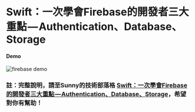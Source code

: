 # Swift：一次學會Firebase的開發者三大重點 — Authentication、Database、Storage

[id2]:https://medium.com/@sunnyleeyun/swift-%E4%B8%80%E6%AC%A1%E5%AD%B8%E6%9C%83firebase%E7%9A%84%E9%96%8B%E7%99%BC%E8%80%85%E4%B8%89%E5%A4%A7%E9%87%8D%E9%BB%9E-authentication-database-storage-d7ec5708f86f


#### Demo ####
![firebase demo](https://user-images.githubusercontent.com/20850892/27823727-b9385a38-60dc-11e7-91e0-d0df7d52707f.gif)


### 註：完整說明，請至Sunny的技術部落格 [Swift：一次學會Firebase的開發者三大重點 — Authentication、Database、Storage][id2]，希望對你有幫助！ ###
